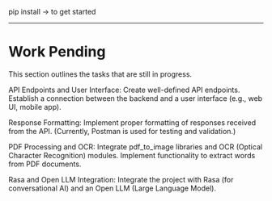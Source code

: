 pip install -> to get started

------
# Work Pending
This section outlines the tasks that are still in progress.

API Endpoints and User Interface:
Create well-defined API endpoints.
Establish a connection between the backend and a user interface (e.g., web UI, mobile app).


Response Formatting:
Implement proper formatting of responses received from the API. (Currently, Postman is used for testing and validation.)

PDF Processing and OCR:
Integrate pdf_to_image libraries and OCR (Optical Character Recognition) modules.
Implement functionality to extract words from PDF documents.

Rasa and Open LLM Integration:
Integrate the project with Rasa (for conversational AI) and an Open LLM (Large Language Model).
